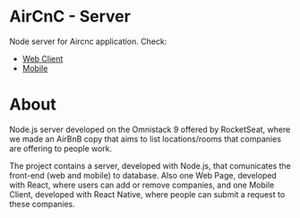 # AirCnC - Server
Node server for Aircnc application. 
Check:
  - [Web Client](https://github.com/rafacdomin/aircnc-web)
  - [Mobile](https://github.com/rafacdomin/aircnc-mobile)

# About 

Node.js server developed on the Omnistack 9 offered by RocketSeat, where we made an AirBnB copy that aims to list locations/rooms that companies are offering to people work.

The project contains a server, developed with Node.js, that comunicates the front-end (web and mobile) to database. Also one Web Page, developed with React, where users can add or remove companies, and one Mobile Client, developed with React Native, where people can submit a request to these companies.
